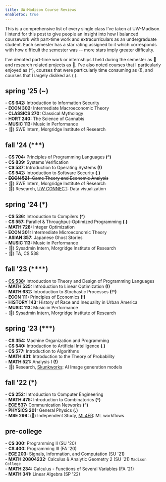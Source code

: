 ```yaml
---
title: UW-Madison Course Reviews
enableToc: true
---
```


This is a comprehensive list of every single class I've taken at UW-Madison. I intend for this post to give people an insight into how I balanced coursework with part-time work and extracurriculars as an undergraduate student. Each semester has a star rating assigned to it which corresponds with how difficult the semester was -- more stars imply greater difficulty. 

I've denoted part-time work or internships I held during the semester as 💼 and research related projects as 🔬. I've also noted courses that I particularly enjoyed as (^), courses that were particularly time consuming as (!), and courses that I largely disliked as (.).

<!-- ## overview
**CS:**  
\- 252: Intro to Computer Engineering  
\- 300: Programming II  
\- 354: Machine Organization \& Programming  
\- 400: Programming III  
\- 536: Compilers  
\- 537: Operating Systems  
\- 538: Programming Languages  
\- 540: Artificial Intelligence  
\- 542: Software Security  
\- 557: Parallel \& Throughput-Optimized Programming  
\- 577: Algorithms  
\- 642: Information Security
\- 704: Principles of Programming Languages  
\- 859: Systems Verification  

**MATH:**  
\- 234: Multivariable Calculus  
\- 341: Linear Algebra  
\- 431: Probability Theory  
\- 475: Combinatorics  
\- 521: Analysis I  
\- 525: Linear Optimization  
\- 632: Stochastic Processes  
\- 728: Integer Optimization

--- -->

## spring '25 (~)
\- **CS 642:** Introduction to Information Security  
\- **ECON 302:** Intermediate Macroeconomic Theory  
\- **CLASSICS 270:** Classical Mythology    
\- **HORT 240:** The Science of Cannabis    
\- **MUSIC 113:** Music in Performance  
\- (💼) SWE Intern, Morgridge Institute of Research  

## fall '24 (***)
\- **CS 704:** Principles of Programming Languages **(^)**  
\- **CS 839:** Systems Verification  
\- **CS 537:** Introduction to Operating Systems **(!)**  
\- **CS 542:** Introduction to Software Security **(.)**  
\- ~~**ECON 521:** Game Theory and Economic Analysis~~  
\- (💼) SWE Intern, Morgridge Institute of Research  
\- (🔬) Research, [UW CONNECT](https://uwconnect.ece.wisc.edu/): Data visualization

## spring '24 (*)
\- **CS 536:** Introduction to Compilers **(^)**  
\- **CS 557:** Parallel & Throughput-Optimized Programming **(.)**  
\- **MATH 728:** Integer Optimization  
\- **ECON 301:** Intermediate Microeconomic Theory  
\- **ASIAN 357:** Japanese Ghost Stories  
\- **MUSIC 113:** Music in Performance    
\- (💼) Sysadmin Intern, Morgridge Institute of Research   
\- (💼) TA, CS 538

## fall '23 (\*\***)
\- **[CS 538](/cs538):** Introduction to Theory and Design of Programming Languages  
\- **MATH 525:** Introduction to Linear Optimization **(!)**  
\- **MATH 632:** Introduction to Stochastic Processes **(!^)**  
\- **ECON 111:** Principles of Economics **(!)**  
\- **HISTORY 143:** History of Race and Inequality in Urban America  
\- **MUSIC 113:** Music in Performance  
\- (💼) Sysadmin Intern, Morgridge Institute of Research   

## spring '23 (***)
\- **CS 354:** Machine Organization and Programming  
\- **CS 540:** Introduction to Artificial Intelligence **(.)**  
\- **CS 577:** Introduction to Algorithms  
\- **MATH 431:** Introduction to the Theory of Probability  
\- **MATH 521:** Analysis I **(!)**  
\- (🔬) Research, [Skunkworks](https://skunkworks.engr.wisc.edu/): AI Image generation models

## fall '22 (*)
\- **CS 252:** Introduction to Computer Engineering  
\- **MATH 475:** Introduction to Combinatorics **(^)**  
\- **[ECE 537](/ece537):** Communication Networks **(^)**  
\- **PHYSICS 201:** General Physics **(.)**  
\- **MSE 299:** (🔬) Independent Study, [ML4ER](https://skunkworks.engr.wisc.edu/informatics-skunkworks-education-course/): ML workflows

## pre-college
\- **CS 300:** Programming II (SU '20)  
\- **CS 400:** Programming III (FA '20)  
\- **ECE 203:** Signals, Information, and Computation (SU '21)  
\- **MATH 20804232:** Calculus & Analytic Geometry 2 (SU '21) `Madison College`  
\- **MATH 234:** Calculus - Functions of Several Variables (FA '21)  
\- **MATH 341:** Linear Algebra (SP '22)
